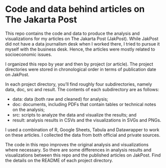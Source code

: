 # Code and data behind articles on The Jakarta Post

This repo contains the code and data to produce the analysis and visualizations for my articles on The Jakarta Post (JakPost). While JakPost did not have a data journalism desk when I worked there, I tried to pursue it myself with the business desk. Hence, the articles were mostly related to socioeconomic issues.

I organized this repo by year and then by project (or article). The project directories were stored in chronological order in terms of publication date on JakPost.

In each project directory, you’ll find roughly four subdirectories, namely data, doc, src and result. The contents of each subdirectory are as follows:  
- data: data (both raw and cleaned) for analysis;  
- doc: documents, including PDFs that contain tables or technical notes on the analysis;  
- src: scripts to analyze the data and visualize the results; and  
- result: analysis results in CSVs and the visualizations in SVGs and PNGs.

I used a combination of R, Google Sheets, Tabula and Datawrapper to work on these articles. I collected the data from both official and private sources.

The code in this repo improves the original analysis and visualizations where necessary. So there are some differences in analysis results and visualizations between this repo and the published articles on JakPost. Find the details on the README of each project directory.
